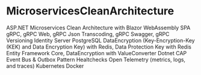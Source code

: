 # MicroservicesCleanArchitecture
ASP.NET Microservices Clean Architecture with 
Blazor WebAssembly SPA
gRPC, gRPC Web, gRPC Json Transcoding, gRPC Swagger, gRPC Versioning
Identity Server
PostgreSQL
DataEncryption (Key-Encryption-Key (KEK) and Data Encryption Key) with Redis, Data Protection Key with Redis
Entity Framework Core, DataEncryption with ValueConverter
Dotnet CAP Event Bus & Outbox Pattern
Healtchecks
Open Telemetry (metrics, logs, and traces)
Kubernetes
Docker
